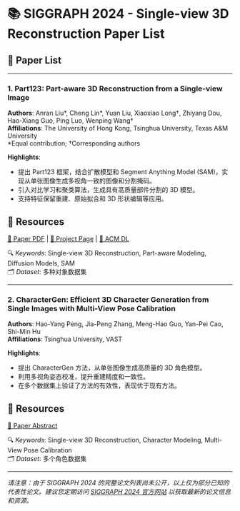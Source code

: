 # 📚 SIGGRAPH 2024 - Single-view 3D Reconstruction Paper List

## 📄 Paper List

---

### 1. Part123: Part-aware 3D Reconstruction from a Single-view Image
**Authors**: Anran Liu*, Cheng Lin*, Yuan Liu, Xiaoxiao Long†, Zhiyang Dou, Hao-Xiang Guo, Ping Luo, Wenping Wang†  
**Affiliations**: The University of Hong Kong, Tsinghua University, Texas A&M University  
*Equal contribution; †Corresponding authors

**Highlights**:
- 提出 Part123 框架，结合扩散模型和 Segment Anything Model (SAM)，实现从单张图像生成多视角一致的图像和分割掩码。
- 引入对比学习和聚类算法，生成具有高质量部件分割的 3D 模型。
- 支持特征保留重建、原始拟合和 3D 形状编辑等应用。

## 🔗 Resources
[📄 Paper PDF](https://arxiv.org/abs/2405.16888) | [🔗 Project Page](https://liuar0512.github.io/part123_official_page/) | [📄 ACM DL](https://dl.acm.org/doi/10.1145/3641519.3657482)

🔍 *Keywords*: Single-view 3D Reconstruction, Part-aware Modeling, Diffusion Models, SAM  
🗂️ *Dataset*: 多种对象数据集

---

### 2. CharacterGen: Efficient 3D Character Generation from Single Images with Multi-View Pose Calibration
**Authors**: Hao-Yang Peng, Jia-Peng Zhang, Meng-Hao Guo, Yan-Pei Cao, Shi-Min Hu  
**Affiliations**: Tsinghua University, VAST

**Highlights**:
- 提出 CharacterGen 方法，从单张图像生成高质量的 3D 角色模型。
- 利用多视角姿态校准，提升重建精度和一致性。
- 在多个数据集上验证了方法的有效性，表现优于现有方法。

## 🔗 Resources
[📄 Paper Abstract](https://kesen.realtimerendering.com/sig2024.html)

🔍 *Keywords*: Single-view 3D Reconstruction, Character Modeling, Multi-View Pose Calibration  
🗂️ *Dataset*: 多个角色数据集

---

*请注意：由于 SIGGRAPH 2024 的完整论文列表尚未公开，以上仅为部分已知的代表性论文。建议您定期访问 [SIGGRAPH 2024 官方网站](https://s2024.siggraph.org/) 以获取最新的论文信息和资源。*
